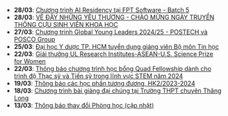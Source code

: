  - **28/03**: [Chương trình AI Residency tại FPT Software - Batch 5](https://math.hcmus.edu.vn/tin-tức/tin-học-bổng-việc-làm/902-chương-trình-ai-residency-tại-fpt-software-batch-5)
 - **28/03**: [VỀ ĐÂY NHỮNG YÊU THƯƠNG - CHÀO MỪNG NGÀY TRUYỀN THỐNG CỰU SINH VIÊN KHOA HỌC](https://math.hcmus.edu.vn/quan-he-hop-tac/cuu-sinh-vien/901-về-đây-những-yêu-thương-chào-mừng-ngày-truyền-thống-cựu-sinh-viên-khoa-học)
 - **27/03**: [Chương trình Global Young Leaders 2024/25 - POSTECH và POSCO Group](https://math.hcmus.edu.vn/tin-tức/tin-học-bổng-việc-làm/899-chương-trình-global-young-leaders-2024-25-postech-và-posco-group)
 - **25/03**: [Đại học Y dược TP. HCM tuyển dụng giảng viên Bộ môn Tin học](https://math.hcmus.edu.vn/tin-tức/tin-học-bổng-việc-làm/898-tintuyendung_dhyd)
 - **22/03**: [Giải thưởng UL Research Institutes-ASEAN-U.S. Science Prize for Women](https://math.hcmus.edu.vn/tin-tức/tin-học-bổng-việc-làm/896-giải-thưởng-ul-research-institutes-asean-u-s-science-prize-for-women)
 - **22/03**: [Thông báo chương trình học bổng Quad Fellowship dành cho trình độ Thạc sỹ và Tiến sỹ trong lĩnh vực STEM năm 2024](https://math.hcmus.edu.vn/tin-tức/tin-học-bổng-việc-làm/895-thông-báo-chương-trình-học-bổng-quad-fellowship-dành-cho-trình-độ-thạc-sỹ-và-tiến-sỹ-trong-lĩnh-vực-stem-năm-2024)
 - **19/03**: [Thông báo các học phần tương đương, HK2/2023-2024](https://math.hcmus.edu.vn/tin-tức/tin-giáo-vụ/876-thông-báo-các-học-phần-tương-đương,-hk2-2023-2024)
 - **18/03**: [Chương trình bài giảng đại chúng tại Trường THPT chuyên Thăng Long](https://math.hcmus.edu.vn/tin-tức/thông-tin-toán-tin-học/893-chương-trình-bài-giảng-đại-chúng-tại-trường-thpt-chuyên-thăng-long)
 - **13/03**: [Thông báo thay đổi Phòng học (cập nhật)](https://math.hcmus.edu.vn/tin-tức/tin-giáo-vụ/892-thông-báo-thay-đổi-phòng-học-2)
